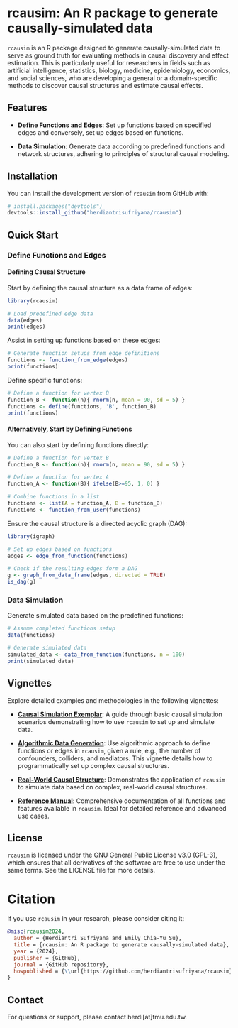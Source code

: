 # rcausim: An R package to generate causally-simulated data

`rcausim` is an R package designed to generate causally-simulated data to serve as ground truth for evaluating methods in causal discovery and effect estimation. This is particularly useful for researchers in fields such as artificial intelligence, statistics, biology, medicine, epidemiology, economics, and social sciences, who are developing a general or a domain-specific methods to discover causal structures and estimate causal effects.


## Features

- **Define Functions and Edges**: Set up functions based on specified edges and conversely, set up edges based on functions.

- **Data Simulation**: Generate data according to predefined functions and network structures, adhering to principles of structural causal modeling.


## Installation

You can install the development version of `rcausim` from GitHub with:

```r
# install.packages("devtools")
devtools::install_github("herdiantrisufriyana/rcausim")
```


## Quick Start

### Define Functions and Edges

#### Defining Causal Structure

Start by defining the causal structure as a data frame of edges:

```r
library(rcausim)

# Load predefined edge data
data(edges)
print(edges)
```

Assist in setting up functions based on these edges:

```r
# Generate function setups from edge definitions
functions <- function_from_edge(edges)
print(functions)
```

Define specific functions:

```r
# Define a function for vertex B
function_B <- function(n){ rnorm(n, mean = 90, sd = 5) }
functions <- define(functions, 'B', function_B)
print(functions)
```

#### Alternatively, Start by Defining Functions

You can also start by defining functions directly:

```r
# Define a function for vertex B
function_B <- function(n){ rnorm(n, mean = 90, sd = 5) }

# Define a function for vertex A
function_A <- function(B){ ifelse(B>=95, 1, 0) }

# Combine functions in a list
functions <- list(A = function_A, B = function_B)
functions <- function_from_user(functions)
```

Ensure the causal structure is a directed acyclic graph (DAG):

```r
library(igraph)

# Set up edges based on functions
edges <- edge_from_function(functions)

# Check if the resulting edges form a DAG
g <- graph_from_data_frame(edges, directed = TRUE)
is_dag(g)
```

### Data Simulation

Generate simulated data based on the predefined functions:

```r
# Assume completed functions setup
data(functions)

# Generate simulated data
simulated_data <- data_from_function(functions, n = 100)
print(simulated data)
```


## Vignettes

Explore detailed examples and methodologies in the following vignettes:

- [**Causal Simulation Exemplar**](https://htmlpreview.github.io/?https://github.com/herdiantrisufriyana/rcausim/blob/master/vignettes/causal-simulation-exemplar.html): A guide through basic causal simulation scenarios demonstrating how to use `rcausim` to set up and simulate data.

- [**Algorithmic Data Generation**](https://htmlpreview.github.io/?https://github.com/herdiantrisufriyana/rcausim/blob/master/vignettes/algorithmic-data-generation.html): Use algorithmic approach to define functions or edges in `rcausim`, given a rule, e.g., the number of confounders, colliders, and mediators. This vignette details how to programmatically set up complex causal structures.

- [**Real-World Causal Structure**](https://htmlpreview.github.io/?https://github.com/herdiantrisufriyana/rcausim/blob/master/vignettes/real-world-causal-structure.html): Demonstrates the application of `rcausim` to simulate data based on complex, real-world causal structures.

- [**Reference Manual**](https://github.com/herdiantrisufriyana/rcausim/blob/master/man/rcausim_0.0.0.9000.pdf): Comprehensive documentation of all functions and features available in `rcausim`. Ideal for detailed reference and advanced use cases.


## License

`rcausim` is licensed under the GNU General Public License v3.0 (GPL-3), which ensures that all derivatives of the software are free to use under the same terms. See the LICENSE file for more details.


# Citation

If you use `rcausim` in your research, please consider citing it:

```bibtex
@misc{rcausim2024,
  author = {Herdiantri Sufriyana and Emily Chia-Yu Su},
  title = {rcausim: An R package to generate causally-simulated data},
  year = {2024},
  publisher = {GitHub},
  journal = {GitHub repository},
  howpublished = {\\url{https://github.com/herdiantrisufriyana/rcausim}}
}
```


## Contact

For questions or support, please contact herdi[at]tmu.edu.tw.
